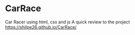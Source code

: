 # CarRace
Car Racer using html, css and js 
A quick review to the project https://shilpe26.github.io/CarRace/
